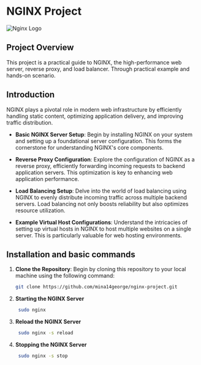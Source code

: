 # NGINX Project

![Nginx Logo](https://nginx.org/nginx.png)


## Project Overview

This project is a practical guide to NGINX, the high-performance web server, reverse proxy, and load balancer. Through practical example and hands-on scenario.

## Introduction

NGINX plays a pivotal role in modern web infrastructure by efficiently handling static content, optimizing application delivery, and improving traffic distribution.


- **Basic NGINX Server Setup**: Begin by installing NGINX on your system and setting up a foundational server configuration. This forms the cornerstone for understanding NGINX's core components.

- **Reverse Proxy Configuration**: Explore the configuration of NGINX as a reverse proxy, efficiently forwarding incoming requests to backend application servers. This optimization is key to enhancing web application performance.

- **Load Balancing Setup**: Delve into the world of load balancing using NGINX to evenly distribute incoming traffic across multiple backend servers. Load balancing not only boosts reliability but also optimizes resource utilization.


- **Example Virtual Host Configurations**: Understand the intricacies of setting up virtual hosts in NGINX to host multiple websites on a single server. This is particularly valuable for web hosting environments.

## Installation and basic commands

1. **Clone the Repository**: Begin by cloning this repository to your local machine using the following command:

   ```sh
   git clone https://github.com/mina14george/nginx-project.git

2. **Starting the NGINX Server**
   ```sh
    sudo nginx

3. **Reload the NGINX Server**
   ```sh
    sudo nginx -s reload

4. **Stopping the NGINX Server**
   ```sh
    sudo nginx -s stop
